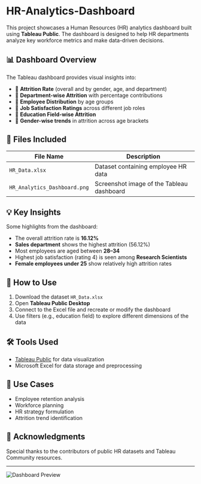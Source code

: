 # HR-Analytics-Dashboard

This project showcases a Human Resources (HR) analytics dashboard built using **Tableau Public**. The dashboard is designed to help HR departments analyze key workforce metrics and make data-driven decisions.

## 📊 Dashboard Overview

The Tableau dashboard provides visual insights into:
- 🔹 **Attrition Rate** (overall and by gender, age, and department)
- 🔹 **Department-wise Attrition** with percentage contributions
- 🔹 **Employee Distribution** by age groups
- 🔹 **Job Satisfaction Ratings** across different job roles
- 🔹 **Education Field-wise Attrition**
- 🔹 **Gender-wise trends** in attrition across age brackets

## 📁 Files Included

| File Name                 | Description                                  |
|--------------------------|----------------------------------------------|
| `HR_Data.xlsx`           | Dataset containing employee HR data          |
| `HR_Analytics_Dashboard.png` | Screenshot image of the Tableau dashboard |

## 💡 Key Insights

Some highlights from the dashboard:
- The overall attrition rate is **16.12%**
- **Sales department** shows the highest attrition (56.12%)
- Most employees are aged between **28–34**
- Highest job satisfaction (rating 4) is seen among **Research Scientists**
- **Female employees under 25** show relatively high attrition rates

## 🚀 How to Use

1. Download the dataset `HR_Data.xlsx`
2. Open **Tableau Public Desktop**
3. Connect to the Excel file and recreate or modify the dashboard
4. Use filters (e.g., education field) to explore different dimensions of the data

## 🛠 Tools Used

- [Tableau Public](https://public.tableau.com/) for data visualization
- Microsoft Excel for data storage and preprocessing

## 📌 Use Cases

- Employee retention analysis
- Workforce planning
- HR strategy formulation
- Attrition trend identification

## 🙌 Acknowledgments

Special thanks to the contributors of public HR datasets and Tableau Community resources.

---
![Dashboard Preview](HR_Analytics_Dashboard.png)


 
